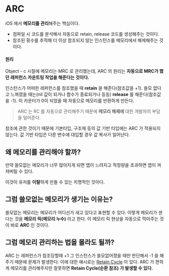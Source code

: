 # ARC
iOS 에서 <b>메모리를 관리</b>해주는 핵심이다.

- 컴파일 시 코드를 분석해서 자동으로 retain, release 코드를 생성해주는 것이다.
- 참조된 횟수를 추적해 더 이상 참조되지 않는 인스턴스를 메모리에서 해제해주는 것이다.

#### 원리
Object - c 시절에 메모리는 MRC 로 관리했는데,
ARC 의 원리는 <b>자동으로 MRC가 했던 레퍼런스 카운트팅 작업을 해준다는 것이다.</b>

인스턴스가 어떠한 레퍼런스를 참조했을 때 <b>retain</b> 을 해준다(참조값을 +1).
 쓸모 없다고 느껴졌을 때는(nil 값이 되거나 함수가 종료되거나 등등) <b>release</b> 를 해준다(참조값을 -1). 이 카운터가 0이 되었을 때 자동으로 메모리를 반환하게 만든다.

> ARC 는 RC 를 자동으로 관리해주기 때문에 <b>메모리 해제에</b> 대한 개발자의 부담을 덜어준다.

참조에 관한 것이기 때문에 기본타입, 구조체 등의 값 기반 타입에는 ARC 가 적용되지 않는다. 값 기반 타입은 다른 변수에 대입할 경우 값 복사가 일어난다.

## 왜 메모리를 관리해야 할까?
만약 쓸모없는 메모리가 너무 많아지게 되면 앱이 느려지고 적정량을 초과하면 앱이 꺼져버릴 수 있다.

이것이 유저를 <b>이탈</b>하게 만들 수 있는 치명적인 것이다.

## 그럼 쓸모없는 메모리가 생기는 이유는?
쓸모없는 메모리는 메모리가 어디선가 새고 있다고 표현할 수 있다.
이렇게 메모리가 샌다는 것을 <b>메모리 릭(메모리 누수)</b> 라고 한다.
이 메모리 릭 현상을 자동으로 막아주는 것이 바로 <b>ARC</b> 인 것이다.

## 그럼 메모리 관리하는 법을 몰라도 될까?
ARC 는 레퍼런스가 참조당할때 +1 그 인스턴스가 쓸모없어졌을 때만 판단해서 -1 을 해주기 때문에 문제가 발생한다. 이에 대한 예시로는 [Retain Cycle]("https://github.com/Mindohyeon/TIL/blob/main/iOS/RetainCycle/RetainCycle.md") 이 있다.
ARC 가 편하게 메모리를 관리해주지만 잘못하면 <b>Retain Cycle(순환 참조) 가 발생할 수 있다. </b>